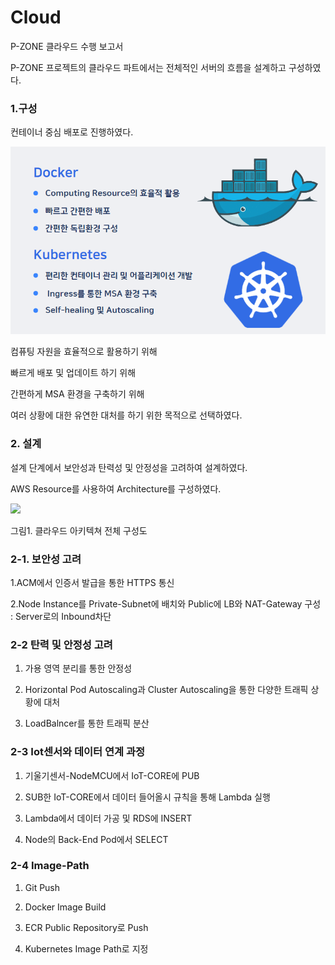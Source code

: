 # Cloud

P-ZONE 클라우드 수행 보고서

P-ZONE 프로젝트의 클라우드 파트에서는 전체적인 서버의 흐름을 설계하고 구성하였다.

### 1.구성

컨테이너 중심 배포로 진행하였다.



<img src="img/Container.png">




컴퓨팅 자원을 효율적으로 활용하기 위해

빠르게 배포 및 업데이트 하기 위해

간편하게 MSA 환경을 구축하기 위해

여러 상황에 대한 유연한 대처를 하기 위한 목적으로 선택하였다.

### 2. 설계

설계 단계에서 보안성과 탄력성 및 안정성을 고려하여 설계하였다. 

AWS Resource를 사용하여 Architecture를 구성하였다. 

<img src="https://user-images.githubusercontent.com/112363021/219580453-fdf76954-1a53-4d67-9a18-5e0c9ce550fd.png">

그림1. 클라우드 아키텍쳐 전체 구성도

### 2-1. 보안성 고려 

1.ACM에서 인증서 발급을 통한 HTTPS 통신

2.Node Instance를 Private-Subnet에 배치와 Public에 LB와 NAT-Gateway 구성 : Server로의 Inbound차단
 
### 2-2 탄력 및 안정성 고려 

1. 가용 영역 분리를 통한 안정성 

2. Horizontal Pod Autoscaling과 Cluster Autoscaling을 통한 다양한 트래픽 상황에 대처

3. LoadBalncer를 통한 트래픽 분산

### 2-3 Iot센서와 데이터 연계 과정

1. 기울기센서-NodeMCU에서 IoT-CORE에 PUB

2. SUB한 IoT-CORE에서 데이터 들어올시 규칙을 통해 Lambda 실행

3. Lambda에서 데이터 가공 및 RDS에 INSERT

4. Node의 Back-End Pod에서 SELECT 

### 2-4 Image-Path

1. Git Push 

2. Docker Image Build

3. ECR Public Repository로 Push

4. Kubernetes Image Path로 지정




